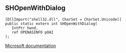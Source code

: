 ## SHOpenWithDialog

```
[DllImport("shell32.dll", CharSet = CharSet.Unicode)]
public static extern int SHOpenWithDialog(
   IntPtr hwnd,
   ref OPENASINFO pOAI
);
```

[Microsoft documentation](TODO)
